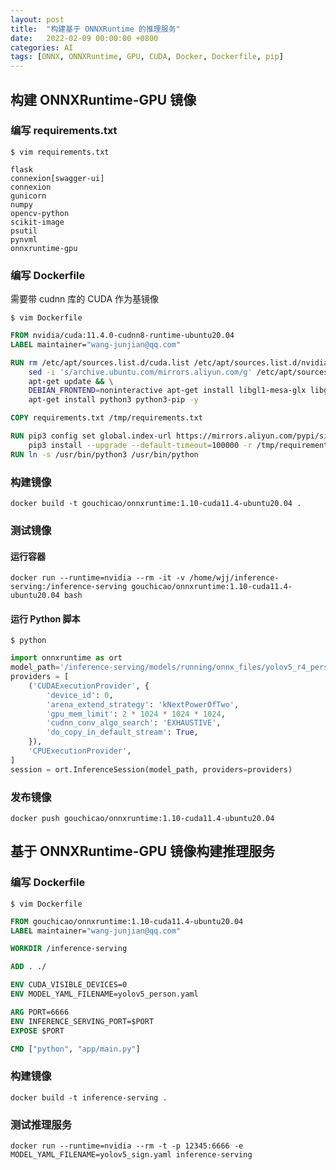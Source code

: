 ```yaml
---
layout: post
title:  "构建基于 ONNXRuntime 的推理服务"
date:   2022-02-09 00:00:00 +0800
categories: AI
tags: [ONNX, ONNXRuntime, GPU, CUDA, Docker, Dockerfile, pip]
---
```


## 构建 ONNXRuntime-GPU 镜像
### 编写 requirements.txt
```shell
$ vim requirements.txt
```
```
flask
connexion[swagger-ui]
connexion
gunicorn
numpy
opencv-python
scikit-image
psutil
pynvml
onnxruntime-gpu
```

### 编写 Dockerfile
需要带 cudnn 库的 CUDA 作为基镜像
```shell
$ vim Dockerfile
```
```dockerfile
FROM nvidia/cuda:11.4.0-cudnn8-runtime-ubuntu20.04
LABEL maintainer="wang-junjian@qq.com"

RUN rm /etc/apt/sources.list.d/cuda.list /etc/apt/sources.list.d/nvidia-ml.list && \
    sed -i 's/archive.ubuntu.com/mirrors.aliyun.com/g' /etc/apt/sources.list && \
    apt-get update && \
    DEBIAN_FRONTEND=noninteractive apt-get install libgl1-mesa-glx libglib2.0-dev -y && \
    apt-get install python3 python3-pip -y

COPY requirements.txt /tmp/requirements.txt

RUN pip3 config set global.index-url https://mirrors.aliyun.com/pypi/simple/ && \
    pip3 install --upgrade --default-timeout=100000 -r /tmp/requirements.txt
RUN ln -s /usr/bin/python3 /usr/bin/python
```

### 构建镜像
```shell
docker build -t gouchicao/onnxruntime:1.10-cuda11.4-ubuntu20.04 .
```

### 测试镜像
#### 运行容器
```shell
docker run --runtime=nvidia --rm -it -v /home/wjj/inference-serving:/inference-serving gouchicao/onnxruntime:1.10-cuda11.4-ubuntu20.04 bash
```

#### 运行 Python 脚本
```shell
$ python
```
```py
import onnxruntime as ort
model_path='/inference-serving/models/running/onnx_files/yolov5_r4_person.onnx'
providers = [
    ('CUDAExecutionProvider', {
        'device_id': 0,
        'arena_extend_strategy': 'kNextPowerOfTwo',
        'gpu_mem_limit': 2 * 1024 * 1024 * 1024,
        'cudnn_conv_algo_search': 'EXHAUSTIVE',
        'do_copy_in_default_stream': True,
    }),
    'CPUExecutionProvider',
]
session = ort.InferenceSession(model_path, providers=providers)
```

### 发布镜像
```shell
docker push gouchicao/onnxruntime:1.10-cuda11.4-ubuntu20.04
```

## 基于 ONNXRuntime-GPU 镜像构建推理服务
### 编写 Dockerfile
```shell
$ vim Dockerfile
```
```dockerfile
FROM gouchicao/onnxruntime:1.10-cuda11.4-ubuntu20.04
LABEL maintainer="wang-junjian@qq.com"

WORKDIR /inference-serving

ADD . ./

ENV CUDA_VISIBLE_DEVICES=0
ENV MODEL_YAML_FILENAME=yolov5_person.yaml

ARG PORT=6666
ENV INFERENCE_SERVING_PORT=$PORT
EXPOSE $PORT

CMD ["python", "app/main.py"]
```

### 构建镜像
```shell
docker build -t inference-serving .
```

### 测试推理服务
```shell
docker run --runtime=nvidia --rm -t -p 12345:6666 -e MODEL_YAML_FILENAME=yolov5_sign.yaml inference-serving
```
